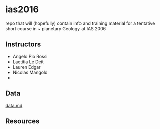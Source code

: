 # ias2016

repo that will (hopefully) contain info and training material for a tentative short course in ~ planetary Geology at  IAS 2006 

## Instructors

* Angelo Pio Rossi
* Laetitia Le Deit
* Lauren Edgar
* Nicolas Mangold
* 
## Data

[data.md](data.md)

## Resources
